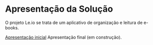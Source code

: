 # Apresentação da Solução

O projeto Le.io se trata de um aplicativo de organização e leitura de e-books.

<a href="./Apresentação inicial.pdf">Apresentação inicial</a>
Apresentação final (em construção).
